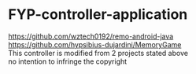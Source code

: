 # FYP-controller-application
https://github.com/wztech0192/remo-android-java <br />
https://github.com/hypsibius-dujardini/MemoryGame <br />
This controller is modified from 2 projects stated above <br />
no intention to infringe the copyright <br />
